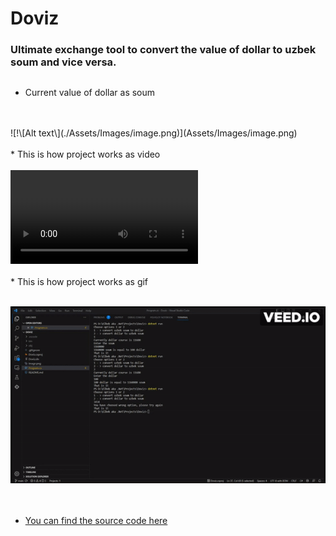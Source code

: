 # Doviz
### Ultimate exchange tool to convert the value of dollar to uzbek soum and vice versa.
##
* Current value of dollar as soum 
<br>        
</br>
![!\[Alt text\](./Assets/Images/image.png)](Assets/Images/image.png)
<br>        
</br>
* This is how project works as video
<br>        
</br>
<video src="Assets/Gifs/de9fd89d-a572-4773-a867-e682418415e9.mp4" controls title="!\[Alt text\](<ezgif.com-video-to-gif (1).gif>)"></video>


<br>        
</br>
* This is how project works as gif
<br>        
</br>


![\[Vide experience\](c:/Users/zzrxm/Videos/IMG_2521.MOV)](<Assets/Images/ezgif.com-video-to-gif (1).gif>)
<br>        
</br>
* [You can find the source code here](https://github.com/Aziz7574/Doviz)